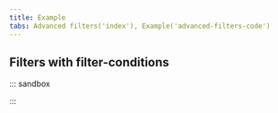 ```yaml
---
title: Example
tabs: Advanced filters('index'), Example('advanced-filters-code')
---
```


## Filters with filter-conditions

::: sandbox

<script lang="tsx">
//https://github.com/semrush/intergalactic/tree/master/website/docs/filter-group/advanced-filters/examples/conditions.tsx
import React from 'react';
import Dropdown from '@semcore/ui/dropdown';
import Select from '@semcore/ui/select';
import Input from '@semcore/ui/input';
import MathPlusM from '@semcore/ui/icon/MathPlus/m';
import { Flex } from '@semcore/ui/flex-box';
import { Text } from '@semcore/ui/typography';
import Divider from '@semcore/ui/divider';
import Button from '@semcore/ui/button';
import { FilterTrigger } from '@semcore/ui/base-trigger';
import CloseM from '@semcore/ui/icon/Close/m';
import TrashM from '@semcore/ui/icon/Trash/m';
import { ScreenReaderOnly } from '@semcore/utils/lib/ScreenReaderOnly';

const makeOptions = (options) => options.map((value) => ({ value, children: value }));

const Filter = ({ closable, onClose, id, name, ...props }) => (
  <Flex {...props} gap={4}>
    <Flex flexWrap gap={4} tag='fieldset' m={0} p={0} style={{ border: 'none' }}>
      <ScreenReaderOnly>
        <Text tag='legend' size={200} mb={2}>
          {name}
        </Text>
      </ScreenReaderOnly>
      <Flex direction='column' wMin={120} gap={2}>
        <ScreenReaderOnly>
          <Text tag='label' htmlFor={`${id}-strategy`} size={200}>
            Strategy
          </Text>
        </ScreenReaderOnly>
        <Select
          options={makeOptions(['Include', 'Exclude'])}
          id={`${id}-strategy`}
          defaultValue={'Include'}
        />
      </Flex>
      <Flex direction='column' wMin={120} gap={2}>
        <ScreenReaderOnly>
          <Text tag='label' htmlFor={`${id}-entity`} size={200}>
            Entity
          </Text>
        </ScreenReaderOnly>
        <Select
          options={makeOptions(['Keyword', 'Backlink'])}
          id={`${id}-enity`}
          defaultValue={'Keyword'}
        />
      </Flex>
      <Flex direction='column' wMin={120} gap={2}>
        <ScreenReaderOnly>
          <Text tag='label' htmlFor={`${id}-filter`} size={200}>
            Filter
          </Text>
        </ScreenReaderOnly>
        <Select
          options={makeOptions(['Containing', 'Not containing'])}
          id={`${id}-filter`}
          defaultValue={'Containing'}
        />
      </Flex>
      <Flex direction='column' wMin={120} gap={2}>
        <ScreenReaderOnly>
          <Text tag='label' htmlFor={`${id}-value`} size={200}>
            Enter value
          </Text>
        </ScreenReaderOnly>
        <Input w={120}>
          <Input.Value id={`${id}-label`} placeholder='Enter value' />
        </Input>
      </Flex>
    </Flex>
    {closable ? (
      <TrashM my={2} color='stone' interactive aria-label={`Remove ${name}`} onClick={onClose} />
    ) : null}
  </Flex>
);

const Demo = () => {
  const [filtersCount, setFiltersCount] = React.useState(1);
  const [visible, setVisible] = React.useState(false);
  const buttonRef = React.useRef(null);

  React.useEffect(() => {
    if (!buttonRef.current) return;
    buttonRef.current.scrollIntoView({
      behavior: 'smooth',
      block: 'nearest',
    });
  }, [filtersCount]);

  const clearAll = () => setFiltersCount(0);
  const addFilter = () => setFiltersCount(filtersCount + 1);
  const applyFilters = () => setVisible(false);
  const handleCloseFilter = () => setFiltersCount(filtersCount - 1);

  return (
    <Flex direction='column' gap={2}>
      <Text tag='label' htmlFor='advanced-filter' size={200}>
        Advanced filter label
      </Text>
      <Dropdown visible={visible} onVisibleChange={setVisible}>
        <Dropdown.Trigger
          placeholder='No filter set'
          id='advanced-filter'
          empty={!filtersCount}
          onClear={clearAll}
          tag={FilterTrigger}
          w={200}
        >
          <FilterTrigger.Text>Advanced filters</FilterTrigger.Text>
          {!!filtersCount && (
            <FilterTrigger.Counter aria-label='Applied filters count'>
              {filtersCount}
            </FilterTrigger.Counter>
          )}
        </Dropdown.Trigger>
        <Dropdown.Popper aria-label='Advanced filter popup'>
          <Flex direction='column' gap={4} py={4}>
            {filtersCount > 0 && (
              <Flex direction='column' gap={4} px={4} alignItems='flex-start'>
                {[...new Array(filtersCount)].map((_, index) => (
                  <Filter
                    key={`${index}`}
                    name={`Condition #${index + 1}`}
                    id={`advanced-filter-condition-${index + 1}`}
                    closable
                    onClose={handleCloseFilter}
                  />
                ))}
              </Flex>
            )}
            <div>
              <Button use='tertiary' onClick={addFilter} ref={buttonRef} mx={4}>
                <Button.Addon>
                  <MathPlusM />
                </Button.Addon>
                <Button.Text>Add condition</Button.Text>
              </Button>
            </div>
            <Divider />
            <Flex px={4} justifyContent='space-between'>
              <Button use='primary' theme='info' onClick={applyFilters}>
                Apply
              </Button>
              <Button use='tertiary' theme='muted' onClick={clearAll}>
                <Button.Addon>
                  <CloseM />
                </Button.Addon>
                <Button.Text>Clear all</Button.Text>
              </Button>
            </Flex>
          </Flex>
        </Dropdown.Popper>
      </Dropdown>
    </Flex>
  );
};
</script>

:::
